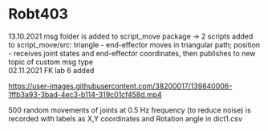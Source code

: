 # Robt403
13.10.2021 msg folder is added to script_move package
-> 2 scripts added to script_move/src: triangle - end-effector moves in triangular path; position - receives joint states and end-effector coordinates, then publishes to new topic of custom msg type            
02.11.2021 FK lab 6 added


https://user-images.githubusercontent.com/38200017/139840006-1ffb3a93-3bad-4ec3-b114-319c01cf458d.mp4

500 random movements of joints at 0.5 Hz frequency (to reduce noise) is recorded with labels as X,Y coordinates and Rotation angle in dict1.csv

